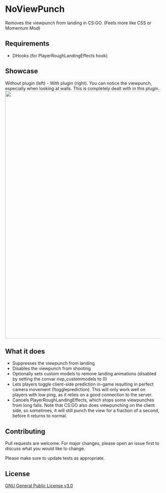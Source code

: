 # NoViewPunch

Removes the viewpunch from landing in CS:GO. (Feels more like CSS or Momentum Mod)

## Requirements

* DHooks (for PlayerRoughLandingEffects hook)

## Showcase
Without plugin (left) - With plugin (right). You can notice the viewpunch, especially when looking at walls. This is completely dealt with in this plugin.
<img src="viewpunch.gif?raw=true" width="800px">

## What it does

* Suppresses the viewpunch from landing
* Disables the viewpunch from shooting
* Optionally sets custom models to remove landing animations (disabled by setting the convar nvp_custommodels to 0)
* Lets players toggle client-side prediction in-game resulting in perfect camera movement (!toggleprediction). This will only work well on players with low ping, as it relies on a good connection to the server.
* Cancels PlayerRoughLandingEffects, which stops some viewpunches from long falls. Note that CS:GO also does viewpunching on the client side, so sometimes, it will still punch the view for a fraction of a second, before it returns to normal.

## Contributing
Pull requests are welcome. For major changes, please open an issue first to discuss what you would like to change.

Please make sure to update tests as appropriate.

## License
[GNU General Public License v3.0](https://www.gnu.org/licenses/gpl-3.0.en.html)
